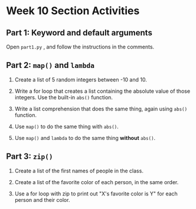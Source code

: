# Week 10 Section Activities

## Part 1: Keyword and default arguments

Open `part1.py` , and follow the instructions in the comments.


## Part 2: `map()` and `lambda`
1. Create a list of 5 random integers between -10 and 10.

2. Write a for loop that creates a list containing the absolute value of those integers. Use the built-in `abs()` function.

3. Write a list comprehension that does the same thing, again using `abs()` function.

4. Use `map()` to do the same thing with `abs()`.

5. Use `map()` and `lambda` to do the same thing **without** `abs()`.


## Part 3: `zip()`

1. Create a list of the first names of people in the class.

2. Create a list of the favorite color of each person, in the same order.

3. Use a for loop with zip to print out "X's favorite color is Y" for each person and their color.

